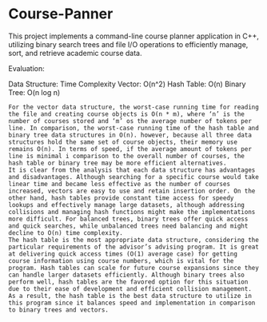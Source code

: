 # Course-Panner
This project implements a command-line course planner application in C++, utilizing binary search trees and file I/O operations to efficiently manage, sort, and retrieve academic course data.

Evaluation:

Data Structure:	Time Complexity
Vector:	O(n^2)
Hash Table:	O(n)
Binary Tree:	O(n log n)

	For the vector data structure, the worst-case running time for reading the file and creating course objects is O(n * m), where ‘n’ is the number of courses stored and ‘m’ os the average number of tokens per line. In comparison, the worst-case running time of the hash table and binary tree data structures in O(n). however, because all three data structures hold the same set of course objects, their memory use remains O(n). In terms of speed, if the average amount of tokens per line is minimal i comparison to the overall number of courses, the hash table or binary tree may be more efficient alternatives. 
	It is clear from the analysis that each data structure has advantages and disadvantages. Although searching for a specific course would take linear time and became less effective as the number of courses increased, vectors are easy to use and retain insertion order. On the other hand, hash tables provide constant time access for speedy lookups and effectively manage large datasets, although addressing collisions and managing hash functions might make the implementations more difficult. For balanced trees, binary trees offer quick access and quick searches, while unbalanced trees need balancing and might decline to O(n) time complexity. 
	The hash table is the most appropriate data structure, considering the particular requirements of the advisor’s advising program. It is great at delivering quick access times (O(1) average case) for getting course information using course numbers, which is vital for the program. Hash tables can scale for future course expansions since they can handle larger datasets efficiently. Although binary trees also perform well, hash tables are the favored option for this situation due to their ease of development and efficient collision management. As a result, the hash table is the best data structure to utilize in this program since it balances speed and implementation in comparison to binary trees and vectors. 

